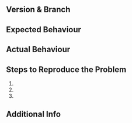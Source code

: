 
## Version & Branch

## Expected Behaviour

## Actual Behaviour

## Steps to Reproduce the Problem

1.
2.
3.

## Additional Info
